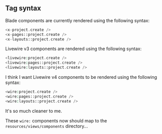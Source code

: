 ## Tag syntax

Blade components are currently rendered using the following syntax:

```php
<x-project.create />
<x-pages::project.create />
<x-layouts::project.create />
```

Livewire v3 components are rendered using the following syntax:

```php
<livewire:project.create />
<livewire:pages::project.create />
<livewire:layouts::project.create />
```

I think I want Livewire v4 components to be rendered using the following syntax:

```php
<wire:project.create />
<wire:pages::project.create />
<wire:layouts::project.create />
```

It's so much cleaner to me.

These `wire:` components now should map to the `resources/views/components` directory...
